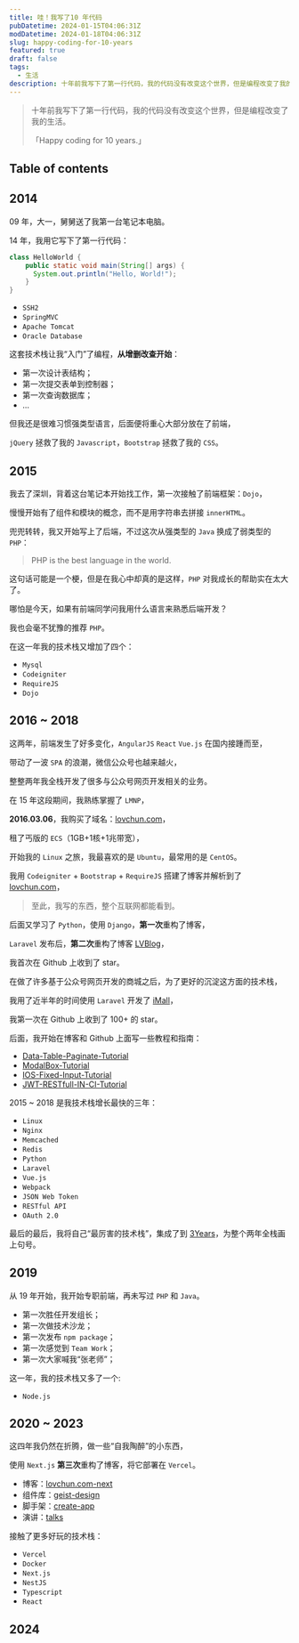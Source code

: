 ```yaml
---
title: 哇！我写了10 年代码
pubDatetime: 2024-01-15T04:06:31Z
modDatetime: 2024-01-18T04:06:31Z
slug: happy-coding-for-10-years
featured: true
draft: false
tags:
  - 生活
description: 十年前我写下了第一行代码，我的代码没有改变这个世界，但是编程改变了我的生活。「Happy coding for 10 years.」
---
```


> 十年前我写下了第一行代码，我的代码没有改变这个世界，但是编程改变了我的生活。
>
> 「Happy coding for 10 years.」

## Table of contents

## 2014

09 年，大一，舅舅送了我第一台笔记本电脑。

14 年，我用它写下了第一行代码：

```java
class HelloWorld {
    public static void main(String[] args) {
      System.out.println("Hello, World!");
    }
}
```

- `SSH2`
- `SpringMVC`
- `Apache Tomcat`
- `Oracle Database`

这套技术栈让我“入门”了编程，**从增删改查开始**：

- 第一次设计表结构；
- 第一次提交表单到控制器；
- 第一次查询数据库；
- ...

但我还是很难习惯强类型语言，后面便将重心大部分放在了前端，

`jQuery` 拯救了我的 `Javascript`，`Bootstrap` 拯救了我的 `CSS`。

## 2015

我去了深圳，背着这台笔记本开始找工作，第一次接触了前端框架：`Dojo`，

慢慢开始有了组件和模块的概念，而不是用字符串去拼接 `innerHTML`。

兜兜转转，我又开始写上了后端，不过这次从强类型的 `Java` 换成了弱类型的 `PHP`：

> PHP is the best language in the world.

这句话可能是一个梗，但是在我心中却真的是这样，`PHP` 对我成长的帮助实在太大了。

哪怕是今天，如果有前端同学问我用什么语言来熟悉后端开发？

我也会毫不犹豫的推荐 `PHP`。

在这一年我的技术栈又增加了四个：

- `Mysql`
- `Codeigniter`
- `RequireJS`
- `Dojo`

## 2016 ~ 2018

这两年，前端发生了好多变化，`AngularJS` `React` `Vue.js` 在国内接踵而至，

带动了一波 `SPA` 的浪潮，微信公众号也越来越火，

整整两年我全栈开发了很多与公众号网页开发相关的业务。

在 15 年这段期间，我熟练掌握了 `LMNP`，

**2016.03.06**，我购买了域名：[lovchun.com](https://www.lovchun.com)，

租了丐版的 `ECS`（1GB+1核+1兆带宽），

开始我的 `Linux` 之旅，我最喜欢的是 `Ubuntu`，最常用的是 `CentOS`。

我用 `Codeigniter` + `Bootstrap` + `RequireJS` 搭建了博客并解析到了 [lovchun.com](https://www.lovchun.com)，

> 至此，我写的东西，整个互联网都能看到。

后面又学习了 `Python`，使用 `Django`，**第一次**重构了博客，

`Laravel` 发布后，**第二次**重构了博客 [LVBlog](https://github.com/PassionZale/LVBlog)，

我首次在 Github 上收到了 star。

在做了许多基于公众号网页开发的商城之后，为了更好的沉淀这方面的技术栈，

我用了近半年的时间使用 `Laravel` 开发了 [iMall](https://github.com/PassionZale/iMall)，

我第一次在 Github 上收到了 100+ 的 star。

后面，我开始在博客和 Github 上面写一些教程和指南：

- [Data-Table-Paginate-Tutorial](https://github.com/PassionZale/Data-Table-Paginate-Tutorial)
- [ModalBox-Tutorial](https://github.com/PassionZale/ModalBox-Tutorial)
- [IOS-Fixed-Input-Tutorial](https://github.com/PassionZale/IOS-Fixed-Input-Tutorial)
- [JWT-RESTfull-IN-CI-Tutorial](https://github.com/PassionZale/JWT-RESTfull-IN-CI-Tutorial)

2015 ~ 2018 是我技术栈增长最快的三年：

- `Linux`
- `Nginx`
- `Memcached`
- `Redis`
- `Python`
- `Laravel`
- `Vue.js`
- `Webpack`
- `JSON Web Token`
- `RESTful API`
- `OAuth 2.0`

最后的最后，我将自己“最厉害的技术栈”，集成了到 [3Years](https://github.com/PassionZale/3Years)，为整个两年全栈画上句号。

## 2019

从 19 年开始，我开始专职前端，再未写过 `PHP` 和 `Java`。

- 第一次胜任开发组长；
- 第一次做技术沙龙；
- 第一次发布 `npm package`；
- 第一次感觉到 `Team Work`；
- 第一次大家喊我“张老师”；

这一年，我的技术栈又多了一个:

- `Node.js`

## 2020 ~ 2023

这四年我仍然在折腾，做一些“自我陶醉”的小东西，

使用 `Next.js` **第三次**重构了博客，将它部署在 `Vercel`。

- 博客：[lovchun.com-next](https://github.com/PassionZale/lovchun.com-next)
- 组件库：[geist-design](https://github.com/PassionZale/geist-design)
- 脚手架：[create-app](https://github.com/PassionZale/create-app)
- 演讲：[talks](https://github.com/PassionZale/talks)

接触了更多好玩的技术栈：

- `Vercel`
- `Docker`
- `Next.js`
- `NestJS`
- `Typescript`
- `React`

## 2024

